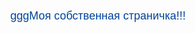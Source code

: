 <!DOCTYPE html>
<html lang="en">
<head>
    <meta charset="UTF-8">
    <title>Document</title>
</head>
<body>
    <p align="center" style="font: 18px sans-serif; color: #004499;">gggМоя собственная страничка!!!</p>
</body>
</html>




<!--## Welcome to GitHub Pages

You can use the [editor on GitHub](https://github.com/gabdulkhanov/gabdulkhanov.github.io/edit/master/index.md) to maintain and preview the content for your website in Markdown files.

Whenever you commit to this repository, GitHub Pages will run [Jekyll](https://jekyllrb.com/) to rebuild the pages in your site, from the content in your Markdown files.

### Markdown

Markdown is a lightweight and easy-to-use syntax for styling your writing. It includes conventions for

```markdown
Syntax highlighted code block

# Header 1
## Header 2
### Header 3

- Bulleted
- List

1. Numbered
2. List

**Bold** and _Italic_ and `Code` text

[Link](url) and ![Image](src)
```

For more details see [GitHub Flavored Markdown](https://guides.github.com/features/mastering-markdown/).

### Jekyll Themes

Your Pages site will use the layout and styles from the Jekyll theme you have selected in your [repository settings](https://github.com/gabdulkhanov/gabdulkhanov.github.io/settings). The name of this theme is saved in the Jekyll `_config.yml` configuration file.

### Support or Contact

Having trouble with Pages? Check out our [documentation](https://help.github.com/categories/github-pages-basics/) or [contact support](https://github.com/contact) and we’ll help you sort it out.-->
